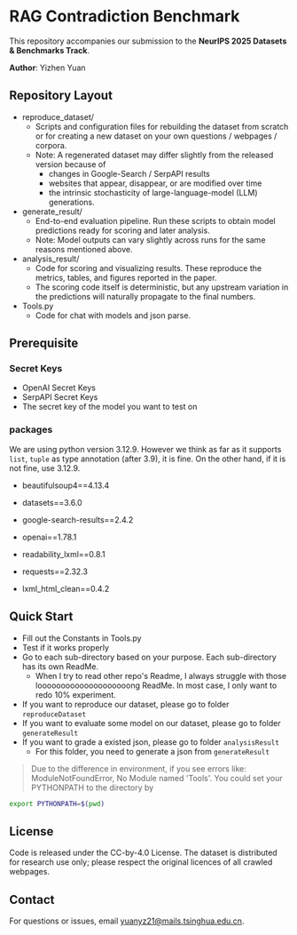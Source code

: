 # RAG Contradiction Benchmark
This repository accompanies our submission to the **NeurIPS 2025 Datasets & Benchmarks Track**.

**Author**: Yizhen Yuan

## Repository Layout

- reproduce_dataset/
    - Scripts and configuration files for rebuilding the dataset from scratch or for creating a new dataset on your own questions / webpages / corpora.
    - Note: A regenerated dataset may differ slightly from the released version because of
        - changes in Google-Search / SerpAPI results
        - websites that appear, disappear, or are modified over time
        - the intrinsic stochasticity of large-language-model (LLM) generations.
- generate_result/
    - End-to-end evaluation pipeline. Run these scripts to obtain model predictions ready for scoring and later analysis.
    - Note: Model outputs can vary slightly across runs for the same reasons mentioned above.
- analysis_result/
    - Code for scoring and visualizing results. These reproduce the metrics, tables, and figures reported in the paper.
    - The scoring code itself is deterministic, but any upstream variation in the predictions will naturally propagate to the final numbers.
- Tools.py
    - Code for chat with models and json parse.
## Prerequisite
### Secret Keys
- OpenAI Secret Keys
- SerpAPI Secret Keys
- The secret key of the model you want to test on
### packages
We are using python version 3.12.9. However we think as far as it supports ```list```, ```tuple``` as type annotation (after 3.9), it is fine. On the other hand, if it is not fine, use 3.12.9.

- beautifulsoup4==4.13.4

- datasets==3.6.0

- google-search-results==2.4.2

- openai==1.78.1

- readability_lxml==0.8.1

- requests==2.32.3

- lxml_html_clean==0.4.2
## Quick Start
- Fill out the Constants in Tools.py
- Test if it works properly
- Go to each sub-directory based on your purpose. Each sub-directory has its own ReadMe.
    - When I try to read other repo's Readme, I always struggle with those loooooooooooooooooooong ReadMe. In most case, I only want to redo 10% experiment.
- If you want to reproduce our dataset, please go to folder ```reproduceDataset```
- If you want to evaluate some model on our dataset, please go to folder ```generateResult```
- If you want to grade a existed json, please go to folder ```analysisResult```
    - For this folder, you need to generate a json from ```generateResult```
> Due to the difference in environment, if you see errors like: ModuleNotFoundError, No Module named 'Tools'. You could set your PYTHONPATH to the directory by 
```bash
export PYTHONPATH=$(pwd)
```


## License
Code is released under the CC-by-4.0 License.
The dataset is distributed for research use only; please respect the original licences of all crawled webpages.

## Contact
For questions or issues, email <yuanyz21@mails.tsinghua.edu.cn>.